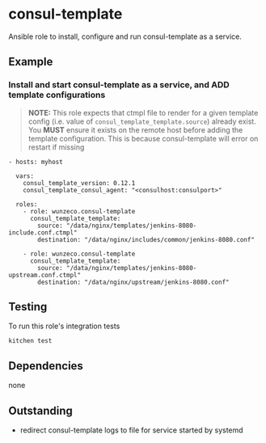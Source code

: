 consul-template
==============

Ansible role to install, configure and run consul-template as a service.


## Example

### Install and start consul-template as a service, and ADD template configurations

> **NOTE:**
>    This role expects that ctmpl file to render for a given template config
>    (i.e. value of `consul_template_template.source`) already exist.
>    You **MUST** ensure it exists on the remote host before adding the template
>    configuration. This is because consul-template will error on restart if missing

```
- hosts: myhost

  vars:
    consul_template_version: 0.12.1
    consul_template_consul_agent: "<consulhost:consulport>"
    
  roles:
    - role: wunzeco.consul-template
      consul_template_template:
        source: "/data/nginx/templates/jenkins-8080-include.conf.ctmpl"
        destination: "/data/nginx/includes/common/jenkins-8080.conf"

    - role: wunzeco.consul-template
      consul_template_template:
        source: "/data/nginx/templates/jenkins-8080-upstream.conf.ctmpl"
        destination: "/data/nginx/upstream/jenkins-8080.conf"
```


## Testing

To run this role's integration tests

```
kitchen test
```


## Dependencies

none

## Outstanding
- redirect consul-template logs to file for service started by systemd
